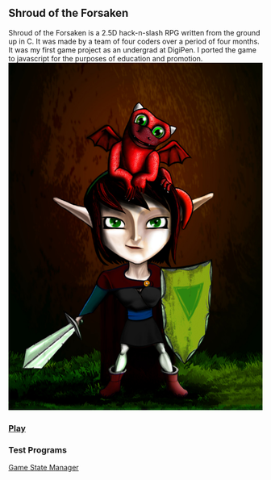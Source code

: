 ## Shroud of the Forsaken

Shroud of the Forsaken is a 2.5D hack-n-slash RPG written from the ground up in C. It was made by a team of four coders over a period of four months. It was my first game project as an undergrad at DigiPen. I ported the game to javascript for the purposes of education and promotion.
![Minion](Resources/Textures/SotFHiResFake.jpg)

### [Play](https://solarbro.github.io/Shroud/play/)

### Test Programs
[Game State Manager](https://solarbro.github.io/Shroud/game_state_manager_test/)

